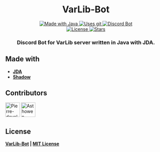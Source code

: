 <h1 align="center">
  VarLib-Bot
</h1>
<p align="center">
    <a href="https://java.com/">
        <img src="https://img.shields.io/badge/Java-ED8B00?style=for-the-badge&logo=java&logoColor=white" alt="Made with Java">
    </a>
    <a href="https://github.com/Pierre-development/VarLib-Bot">
        <img src="https://img.shields.io/badge/Git-F05032?style=for-the-badge&logo=git&logoColor=white" alt="Uses git">
    </a>
    <a href="https://discord.com">
        <img src="https://img.shields.io/badge/Discord-7289DA?style=for-the-badge&logo=discord&logoColor=white" alt="Discord Bot">
    </a>
    <br>
    <a href="https://github.com/Pierre-development/VarLib-Bot/blob/master/LICENSE">
        <img src="https://img.shields.io/github/license/Pierre-development/VarLib-Bot?style=for-the-badge" alt="License">
    </a>
    <a href="https://github.com/Pierre-development/VarLib-Bot/stargazers">
        <img src="https://img.shields.io/github/stars/Pierre-development/VarLib-Bot?style=for-the-badge" alt="Stars">
    </a>
</p>
<h3 align="center">
    <strong>Discord Bot for VarLib server written in Java with JDA.</strong>
</h3>

## Made with
* [**JDA**](https://github.com/DV8FromTheWorld/JDA)
* [**Shadow**](https://github.com/johnrengelman/shadow)

## Contributors
[<img width="45" src="https://avatars3.githubusercontent.com/u/54412840?s=460&u=237f67ff7ae293da5bc6f993882c943367719143&v=4" alt="Pierre-development">](https://github.com/Pierre-development)
[<img width="45" src="https://avatars3.githubusercontent.com/u/59535754?s=400&u=48aecdd175dd2dd8867ae063f1973b64d298220b&v=4" alt="Asthowen">](https://github.com/Asthowen)

## License
**[VarLib-Bot](https://github.com/Pierre-development/VarLib-Bot) | [MIT License](https://github.com/Pierre-development/VarLib-Bot/blob/master/LICENSE)**